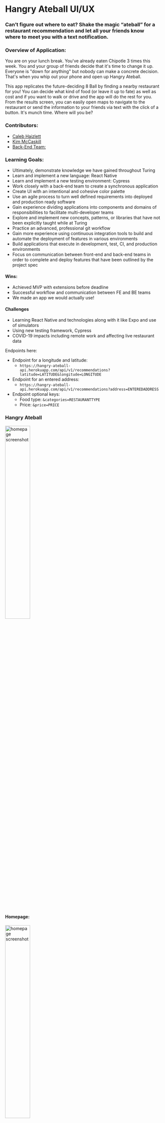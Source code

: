 # Hangry Ateball UI/UX
### Can’t figure out where to eat? Shake the magic “ateball” for a restaurant recommendation and let all your friends know where to meet you with a text notification.

### Overview of Application:
You are on your lunch break.  You've already eaten Chipotle 3 times this week.  You and your group of friends decide that it's time to change it up.  Everyone is "down for anything" but nobody can make a concrete decision.  That's when you whip out your phone and open up Hangry Ateball.

This app replicates the future-deciding 8 Ball by finding a nearby restaurant for you!  You can decide what kind of food (or leave it up to fate) as well as cost and if you want to walk or drive and the app will do the rest for you.  From the results screen, you can easily open maps to navigate to the restaurant or send the information to your friends via text with the click of a button.  It's munch time.  Where will you be?

### Contributors:
- [Caleb Haizlett](https://github.com/CHaiz15)
- [Kim McCaskill](https://github.com/kimmccaskill)
- [Back-End Team:](https://github.com/hangry-ateball/hangry-ateball-be)

### Learning Goals:
- Ultimately, demonstrate knowledge we have gained throughout Turing
- Learn and implement a new language: React Native
- Learn and implement a new testing environment: Cypress
- Work closely with a back-end team to create a synchronous application
- Create UI with an intentional and cohesive color palette
- Use an agile process to turn well defined requirements into deployed and production ready software
- Gain experience dividing applications into components and domains of responsibilities to facilitate multi-developer teams 
- Explore and implement new concepts, patterns, or libraries that have not been explicitly taught while at Turing
- Practice an advanced, professional git workflow 
- Gain more experience using continuous integration tools to build and automate the deployment of features in various environments
- Build applications that execute in development, test, CI, and production environments
- Focus on communication between front-end and back-end teams in order to complete and deploy features that have been outlined by the project spec

#### Wins:

- Achieved MVP with extensions before deadline
- Successful workflow and communication between FE and BE teams
- We made an app we would actually use!
  
#### Challenges
- Learning React Native and technologies along with it like Expo and use of simulators
- Using new testing framework, Cypress
- COVID-19 impacts including remote work and affecting live restaurant data

Endpoints here:
- Endpoint for a longitude and latitude:
  - `https://hangry-ateball-api.herokuapp.com/api/v1/recommendations?latitude=LATITUDE&longitude=LONGITUDE`
- Endpoint for an entered address:
  - `https://hangry-ateball-api.herokuapp.com/api/v1/recommendations?address=ENTEREDADDRESS`
- Endpoint optional keys:
  - Food type: `&categories=RESTAURANTTYPE`
  - Price: `&price=PRICE`

### Hangry Ateball
<img alt="homepage screenshot" width="40%" src="https://user-images.githubusercontent.com/54483332/79593176-4dfc8300-8098-11ea-9d4c-51b95f6af645.gif" />

#### Homepage:
<img alt="homepage screenshot" width="40%" src="https://user-images.githubusercontent.com/19761687/79509423-b6942300-7ff8-11ea-90c1-f63d1679141b.png" />

#### Form:
<img alt="homepage screenshot" width="40%" src="https://user-images.githubusercontent.com/19761687/79509429-b85de680-7ff8-11ea-896d-e0ce004570c6.png" />

#### Result:
<img alt="homepage screenshot" width="40%" src="https://user-images.githubusercontent.com/19761687/79509432-b98f1380-7ff8-11ea-8716-325d9c96ab65.png" />

#### Previous results
<img alt="homepage screenshot" width="40%" src="https://user-images.githubusercontent.com/19761687/79509441-bac04080-7ff8-11ea-9b7f-6d5d0aaa38e5.png" />

#### Favorites
<img alt="homepage screenshot" width="40%" src="https://user-images.githubusercontent.com/19761687/79509462-c6136c00-7ff8-11ea-8931-3de249371447.png" />

### Technologies Used:
#### FE
- JavaScript
- React Native
- Cypress
- Jest
- Expo
- Android Studio
- Xcode
- Balsamiq

#### BE
- Python
- Flask
- Swagger UI
- Travis CI

### Systems/Practices
- Agile
